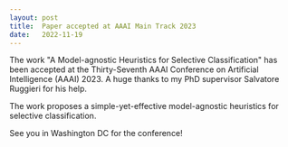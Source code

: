 ```yaml
---
layout: post
title:  Paper accepted at AAAI Main Track 2023
date:   2022-11-19
---
```


The work "A Model-agnostic Heuristics for Selective Classification" has been accepted at the Thirty-Seventh AAAI Conference on Artificial Intelligence (AAAI) 2023.
A huge thanks to my PhD supervisor Salvatore Ruggieri for his help.

The work proposes a simple-yet-effective model-agnostic heuristics for selective classification.

See you in Washington DC for the conference!
